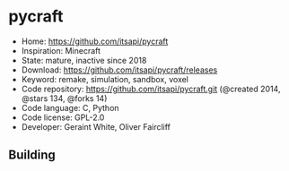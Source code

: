 # pycraft

- Home: https://github.com/itsapi/pycraft
- Inspiration: Minecraft
- State: mature, inactive since 2018
- Download: https://github.com/itsapi/pycraft/releases
- Keyword: remake, simulation, sandbox, voxel
- Code repository: https://github.com/itsapi/pycraft.git (@created 2014, @stars 134, @forks 14)
- Code language: C, Python
- Code license: GPL-2.0
- Developer: Geraint White, Oliver Faircliff

## Building
